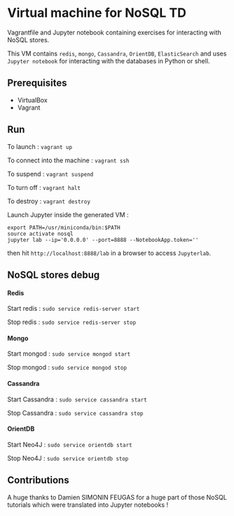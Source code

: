 # Virtual machine for NoSQL TD

Vagrantfile and Jupyter notebook containing exercises for interacting with NoSQL stores.

This VM contains `redis`, `mongo`, `Cassandra`, `OrientDB`, `ElasticSearch` and uses `Jupyter notebook` for interacting with the databases in Python or shell.

## Prerequisites

- VirtualBox
- Vagrant

## Run

To launch : `vagrant up`

To connect into the machine : `vagrant ssh`

To suspend : `vagrant suspend`

To turn off : `vagrant halt`

To destroy : `vagrant destroy`

Launch Jupyter inside the generated VM :

```
export PATH=/usr/miniconda/bin:$PATH
source activate nosql
jupyter lab --ip='0.0.0.0' --port=8888 --NotebookApp.token=''
```

then hit `http://localhost:8888/lab` in a browser to access `Jupyterlab`.

## NoSQL stores debug

#### Redis

Start redis : `sudo service redis-server start`

Stop redis : `sudo service redis-server stop`

#### Mongo

Start mongod : `sudo service mongod start`

Stop mongod : `sudo service mongod stop`

#### Cassandra

Start Cassandra : `sudo service cassandra start`

Stop Cassandra : `sudo service cassandra stop`

#### OrientDB

Start Neo4J : `sudo service orientdb start`

Stop Neo4J : `sudo service orientdb stop`

## Contributions

A huge thanks to Damien SIMONIN FEUGAS for a huge part of those NoSQL tutorials which were translated into Jupyter notebooks !
